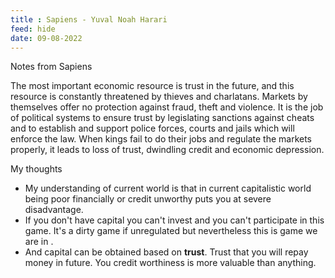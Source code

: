 ```yaml
---
title : Sapiens - Yuval Noah Harari
feed: hide
date: 09-08-2022
---
```



Notes from Sapiens

  

The most important economic resource is trust in the future, and this resource is constantly threatened by thieves and charlatans. Markets by themselves offer no protection against fraud, theft and violence. It is the job of political systems to ensure trust by legislating sanctions against cheats and to establish and support police forces, courts and jails which will enforce the law. When kings fail to do their jobs and regulate the markets properly, it leads to loss of trust, dwindling credit and economic depression.

  

My thoughts

- My understanding of current world is that in current capitalistic world being poor financially or credit unworthy puts you at severe disadvantage. 
- If you don't have capital you can't invest and you can't participate in this game. It's a dirty game if unregulated but nevertheless this is game we are in .
- And capital can be obtained based on **trust**. Trust that you will repay money in future. You credit worthiness is more valuable than anything.

  

